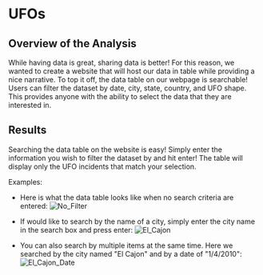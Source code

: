 # UFOs
## Overview of the Analysis
While having data is great, sharing data is better! For this reason, we wanted to create a website that will host our data in table while providing a nice narrative. To top it off, the data table on our webpage is searchable! Users can filter the dataset by date, city, state, country, and UFO shape. This provides anyone with the ability to select the data that they are interested in.

## Results
Searching the data table on the website is easy! Simply enter the information you wish to filter the dataset by and hit enter! The table will display only the UFO incidents that match your selection.

Examples:

* Here is what the data table looks like when no search criteria are entered:
![No_Filter](https://user-images.githubusercontent.com/104707395/214471730-db6da831-cb90-4bd2-a81e-fb606c84507f.png)

* If would like to search by the name of a city, simply enter the city name in the search box and press enter:
![El_Cajon](https://user-images.githubusercontent.com/104707395/214472495-9da84b22-52df-47ff-968d-8af428e895a4.png)

* You can also search by multiple items at the same time. Here we searched by the city named "El Cajon" and by a date of "1/4/2010":
![El_Cajon_Date](https://user-images.githubusercontent.com/104707395/214472593-28f4e436-88bf-469b-b3aa-d335ed9a1edc.png)
